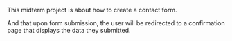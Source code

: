 This midterm project is about how to create a contact form.

And that upon form submission, the user will be redirected to a confirmation page that displays the data they submitted.
